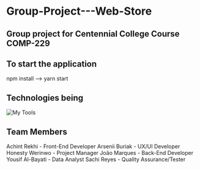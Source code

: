 # Group-Project---Web-Store

## Group project for Centennial College Course COMP-229 

## To start the application
npm install --> yarn start

## Technologies being 

![My Tools](https://skillicons.dev/icons?i=html,css,javascript,react,nodejs,expressjs,mongodb,vscode,java,,git,vscode)


## Team Members

Achint Rekhi     - Front-End Developer
Arsenii Buriak   - UX/UI Developer
Honesty Werinwo  - Project Manager
João Marques     - Back-End Developer
Yousif Al-Bayati - Data Analyst
Sachi Reyes      - Quality Assurance/Tester